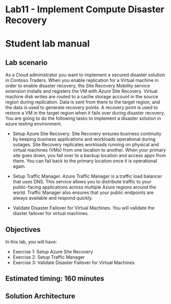 # Lab11 - Implement Compute Disaster Recovery
# Student lab manual

## Lab scenario

As a Cloud administrator you want to implement a secured disaster solution in Contoso Traders. When you enable replication for a Virtual machine in order to enable disaster recovery, the Site Recovery Mobility service extension installs and registers the VM with Azure Site Recovery. Virtual machine disk writes are routed to a cache storage account in the source region during replication. Data is sent from there to the target region, and the data is used to generate recovery points. A recovery point is used to restore a VM in the target region when it fails over during disaster recovery. You are going to do the following tasks to implement a disaster solution in azure testing environment.

- Setup Azure Site Recovery. Site Recovery ensures business continuity by keeping business applications and workloads operational during outages. Site Recovery replicates workloads running on physical and virtual machines (VMs) from one location to another. When your primary site goes down, you fail over to a backup location and access apps from there. You can fail back to the primary location once it is operational again.

- Setup Traffic Manager. Azure Traffic Manager is a traffic load balancer that uses DNS. This service allows you to distribute traffic to your public-facing applications across multiple Azure regions around the world. Traffic Manager also ensures that your public endpoints are always available and respond quickly.

- Validate Disaster Failover for Virtual Machines. You will validate the diaster failover for virtual machines.

## Objectives

In this lab, you will have:

+ Exercise 1: Setup Azure Site Recovery
+ Exercise 2: Setup Traffic Manager
+ Exercise 3: Validate Disaster Failover for Virtual Machines


## Estimated timing: 160 minutes
## Solution Architecture

